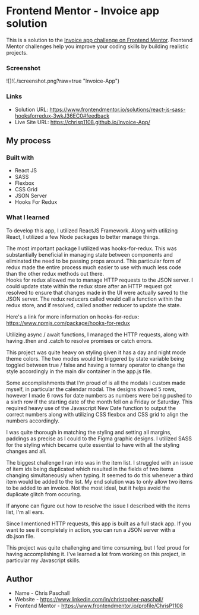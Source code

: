 # Frontend Mentor - Invoice app solution

This is a solution to the [Invoice app challenge on Frontend Mentor](https://www.frontendmentor.io/challenges/invoice-app-i7KaLTQjl). Frontend Mentor challenges help you improve your coding skills by building realistic projects. 

### Screenshot

![]!(./screenshot.png?raw=true "Invoice-App")

### Links

- Solution URL: https://www.frontendmentor.io/solutions/react-js-sass-hooksforredux-3wkJ36EC0#feedback
- Live Site URL: https://chrisp1108.github.io/Invoice-App/

## My process

### Built with

- React JS
- SASS
- Flexbox
- CSS Grid
- JSON Server
- Hooks For Redux


### What I learned

To develop this app, I utilized ReactJS Framework.  Along with utilizing React, I utilized a few Node packages to better manage things.

The most important package I utilized was hooks-for-redux.  This was substantially beneficial in managing state between components and
eliminated the need to be passing props around.  This particular form of redux made the entire process much easier to use with much less code than the other redux methods out there.  
Hooks for redux allowed me to manage HTTP requests to the JSON server.  I could update state within the redux store after an HTTP 
request got resolved to ensure that changes made in the UI were actually saved to the JSON server.  The redux reducers called would call a function
within the redux store, and if resolved, called another reducer to update the state.

Here's a link for more information on hooks-for-redux: https://www.npmjs.com/package/hooks-for-redux

Utilizing async / await functions, I managed the HTTP requests, along with having .then and .catch to resolve promises or catch errors.

This project was quite heavy on styling given it has a day and night mode theme colors.  The two modes would be triggered by state variable
being toggled between true / false and having a ternary operator to change the style accordingly in the main div container in the app.js file.

Some accomplishments that I'm proud of is all the modals I custom made myself, in particular the calendar modal.  The designs showed 5 rows, 
however I made 6 rows for date numbers as numbers were being pushed to a sixth row if the starting date of the month fell on a Friday or Saturday.
This required heavy use of the Javascript New Date function to output the correct numbers along with utilizing CSS flexbox and CSS grid to 
align the numbers accordingly.

I was quite thorough in matching the styling and setting all margins, paddings as precise as I could to the Figma graphic designs.  I utilized 
SASS for the styling which became quite essential to have with all the styling changes and all.

The biggest challenge I ran into was in the item list.  I struggled with an issue of item ids being duplicated which resulted in the fields of
two items changing simultaneously when typing.  It seemed to do this whenever a third item would be added to the list.  My end solution was
to only allow two items to be added to an invoice.  Not the most ideal, but it helps avoid the duplicate glitch from occuring.

If anyone can figure out how to resolve the issue I described with the items list, I'm all ears.

Since I mentioned HTTP requests, this app is built as a full stack app.  If you want to see it completely in action, you can run a JSON server
with a db.json file.

This project was quite challenging and time consuming, but I feel proud for having accomplishing it.  I've learned a lot from working on this
project, in particular my Javascript skills.

## Author

- Name - Chris Paschall
- Website - https://www.linkedin.com/in/christopher-paschall/
- Frontend Mentor - https://www.frontendmentor.io/profile/ChrisP1108
